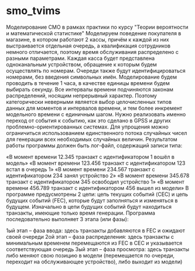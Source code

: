 # smo_tvims
Моделирование СМО в рамках практики по курсу "Теории вероятности и математической статистике"
Моделируем поведение покупателя в магазине, в котором работают 2 кассы, причём к каждой из них выстраивается отдельная очередь, а квалификация сотрудников немного отличается, поэтому время обслуживания распределено с разными параметрами. Каждая касса будет представлена одноканальным устройством, обращение к которым будем осуществлять по номерам. Очереди также будут идентифицироваться номерами, без введения символьных имён. Моделирование будем проводить в течение 1 часа, в качестве единицы времени будем выбирать секунду. Все интервалы времени подчиняются законам распределений, носящим непрерывный характер. Поэтому категорически неверными является выбор целочисленных типов данных для моментов и интервалов времени, и тем более инкремент модельного времени с единичным шагом. Нужно реализовать именно переход от события к событию, как это сделано в GPSS и других проблемно-ориентированных системах. Для упрощения можно ограничиться использованием единственного потока случайных чисел для генерации всех необходимых случайных величин. Результатом работы программы должен быть лог-файл, содержащий записи типа:

«В момент времени 12.345 транзакт с идентификатором 1 вошёл в модель»
«В момент времени 123.456 транзакт с идентификатором 123 встал в очередь 1»
«В момент времени 234.567 транзакт с идентификатором 234 занял устройство 2»
«В момент времени 345.678 транзакт с идентификатором 345 освободил устройство 1»
«В момент времени 456.789 транзакт с идентификатором 456 вышел из модели»
В программе предусмотрены 2 цепи: цепь текущих событий (CEC) и цепь будущих событий (FEC), которые будут заполняться и изменяться в будущем. Изначально в цепи будущих событий будут находиться транзакты, имеющие только время генерации. Программа последовательно выполняет 3 этапа (или фазы):

1ый этап – фаза ввода: здесь транзакты добавляются в FEC и ожидают своей очереди
2ой этап – фаза распределения: здесь транзакты с минимальным временем перемещаются из FEC в CEC и указывается соответствующая очередь
3ый этап – фаза просмотра: здесь транзакты либо меняют свою позицию в модели (перемещается по очереди, переходит на обслуживающее устройство), либо выходит из модели)
